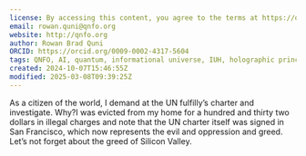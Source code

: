 ```yaml
---
license: By accessing this content, you agree to the terms at https://qnfo.org/LICENSE
email: rowan.quni@qnfo.org
website: http://qnfo.org
author: Rowan Brad Quni
ORCID: https://orcid.org/0009-0002-4317-5604
tags: QNFO, AI, quantum, informational universe, IUH, holographic principle
created: 2024-10-07T15:46:55Z
modified: 2025-03-08T09:39:25Z
---
```


As a citizen of the world, I demand at the UN fulfilly’s charter and investigate. Why?I was evicted from my home for a hundred and thirty two dollars in illegal charges and note that the UN charter itself was signed in San Francisco, which now represents the evil and oppression and greed. Let’s not forget about the greed of Silicon Valley.
